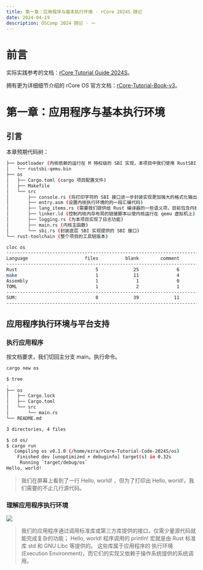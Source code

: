 ```yaml
---
title: 第一章：应用程序与基本执行环境 · rCore 2024S 随记 
date: 2024-04-19
description: OSComp 2024 随记 · 一
---
```


# 前言

实际实践参考的文档：[rCore Tutorial Guide 2024S](https://learningos.cn/rCore-Tutorial-Guide-2024S/)。

拥有更为详细细节介绍的 rCore OS 官方文档：[rCore-Tutorial-Book-v3](https://rcore-os.cn/rCore-Tutorial-Book-v3/chapter0/0intro.html)。

# 第一章：应用程序与基本执行环境

## 引言

本章预期代码树：

```bash
├── bootloader (内核依赖的运行在 M 特权级的 SBI 实现，本项目中我们使用 RustSBI)
│   └── rustsbi-qemu.bin
├── os
│   ├── Cargo.toml (cargo 项目配置文件)
│   ├── Makefile
│   └── src
│       ├── console.rs (将打印字符的 SBI 接口进一步封装实现更加强大的格式化输出)
│       ├── entry.asm (设置内核执行环境的的一段汇编代码)
│       ├── lang_items.rs (需要我们提供给 Rust 编译器的一些语义项，目前包含内核 panic 时的处理逻辑)
│       ├── linker.ld (控制内核内存布局的链接脚本以使内核运行在 qemu 虚拟机上)
│       ├── logging.rs (为本项目实现了日志功能)
│       ├── main.rs (内核主函数)
│       └── sbi.rs (封装底层 SBI 实现提供的 SBI 接口)
└── rust-toolchain (整个项目的工具链版本)

cloc os
-------------------------------------------------------------------------------
Language                     files          blank        comment           code
-------------------------------------------------------------------------------
Rust                             5             25              6            155
make                             1             11              4             34
Assembly                         1              1              0             11
TOML                             1              2              1              7
-------------------------------------------------------------------------------
SUM:                             8             39             11            207
-------------------------------------------------------------------------------
```

## 应用程序执行环境与平台支持

### 执行应用程序

按文档要求，我们切回主分支 main。执行命令。

```bash
cargo new os
```

```bash
$ tree
.
├── os
│   ├── Cargo.lock
│   ├── Cargo.toml
│   └── src
│       └── main.rs
└── README.md

3 directories, 4 files
```

```bash
$ cd os/
$ cargo run
   Compiling os v0.1.0 (/home/ezra/rCore-Tutorial-Code-2024S/os)
    Finished dev [unoptimized + debuginfo] target(s) in 0.32s
     Running `target/debug/os`
Hello, world!
```

> 我们在屏幕上看到了一行 Hello, world! ，但为了打印出 Hello, world!，我们需要的不止几行源代码。

### 理解应用程序执行环境

![](https://learningos.cn/rCore-Tutorial-Guide-2024S/_images/app-software-stack.png)

> 我们的应用程序通过调用标准库或第三方库提供的接口，仅需少量源代码就能完成复杂的功能； Hello, world! 程序调用的 println! 宏就是由 Rust 标准库 std 和 GNU Libc 等提供的。 这些库属于应用程序的 执行环境 (Execution Environment)，而它们的实现又依赖于操作系统提供的系统调用。